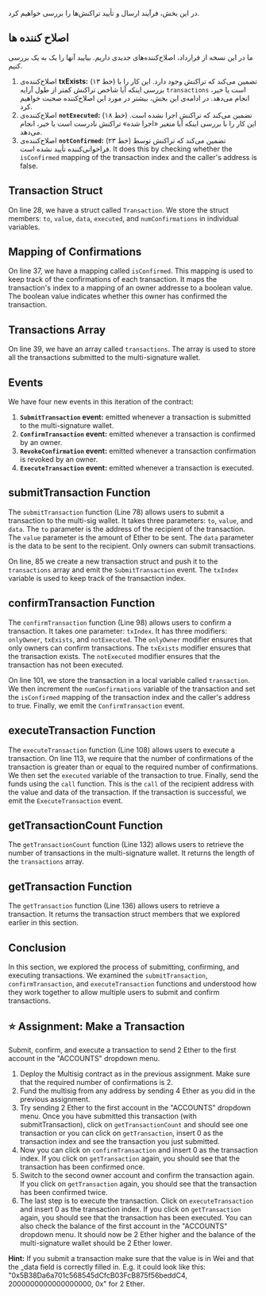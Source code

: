 در این بخش، فرآیند ارسال و تأیید تراکنش‌ها را بررسی خواهیم کرد.

## اصلاح کننده ها

ما در این نسخه از قرارداد، اصلاح‌کننده‌های جدیدی داریم. بیایید آنها را یک به یک بررسی کنیم.

1. اصلاح‌کننده‌ی **txExists:** (خط ۱۳) تضمین می‌کند که تراکنش وجود دارد. این کار را با بررسی اینکه آیا شاخص تراکنش کمتر از طول آرایه `transactions` است یا خیر، انجام می‌دهد. در ادامه‌ی این بخش، بیشتر در مورد این اصلاح‌کننده صحبت خواهیم کرد.
2. اصلاح‌کننده‌ی **`notExecuted`:** (خط ۱۸) تضمین می‌کند که تراکنش اجرا نشده است. این کار را با بررسی اینکه آیا متغیر «اجرا شده» تراکنش نادرست است یا خیر، انجام می‌دهد.
3. اصلاح‌کننده‌ی **`notConfirmed`:** (خط ۲۳) تضمین می‌کند که تراکنش توسط فراخوانی‌کننده تأیید نشده است. It does this by checking whether the `isConfirmed` mapping of the transaction index and the caller's address is false.

## Transaction Struct

On line 28, we have a struct called `Transaction`. We store the struct members: `to`, `value`, `data`, `executed`, and `numConfirmations` in individual variables.

## Mapping of Confirmations

On line 37, we have a mapping called `isConfirmed`. This mapping is used to keep track of the confirmations of each transaction. It maps the transaction's index to a mapping of an owner addresse to a boolean value. The boolean value indicates whether this owner has confirmed the transaction.

## Transactions Array

On line 39, we have an array called `transactions`. The array is used to store all the transactions submitted to the multi-signature wallet.

## Events

We have four new events in this iteration of the contract:

1. **`SubmitTransaction` event:** emitted whenever a transaction is submitted to the multi-signature wallet.
2. **`ConfirmTransaction` event:** emitted whenever a transaction is confirmed by an owner.
3. **`RevokeConfirmation` event:** emitted whenever a transaction confirmation is revoked by an owner.
4. **`ExecuteTransaction` event:** emitted whenever a transaction is executed.

## submitTransaction Function

The `submitTransaction` function (Line 78) allows users to submit a transaction to the multi-sig wallet. It takes three parameters: `to`, `value`, and `data`. The `to` parameter is the address of the recipient of the transaction. The `value` parameter is the amount of Ether to be sent. The `data` parameter is the data to be sent to the recipient. Only owners can submit transactions.

On line, 85 we create a new transaction struct and push it to the `transactions` array and emit the `SubmitTransaction` event. The `txIndex` variable is used to keep track of the transaction index.

## confirmTransaction Function

The `confirmTransaction` function (Line 98) allows users to confirm a transaction. It takes one parameter: `txIndex`.
It has three modifiers: `onlyOwner`, `txExists`, and `notExecuted`. The `onlyOwner` modifier ensures that only owners can confirm transactions. The `txExists` modifier ensures that the transaction exists. The `notExecuted` modifier ensures that the transaction has not been executed.

On line 101, we store the transaction in a local variable called `transaction`. We then increment the `numConfirmations` variable of the transaction and set the `isConfirmed` mapping of the transaction index and the caller's address to true. Finally, we emit the `ConfirmTransaction` event.

## executeTransaction Function

The `executeTransaction` function (Line 108) allows users to execute a transaction. On line 113, we require that the number of confirmations of the transaction is greater than or equal to the required number of confirmations. We then set the `executed` variable of the transaction to true. Finally, send the funds using the `call` function.  This is the `call` of the recipient address with the value and data of the transaction. If the transaction is successful, we emit the `ExecuteTransaction` event.

## getTransactionCount Function

The `getTransactionCount` function (Line 132) allows users to retrieve the number of transactions in the multi-signature wallet. It returns the length of the `transactions` array.

## getTransaction Function

The `getTransaction` function (Line 136) allows users to retrieve a transaction. It returns the transaction struct members that we explored earlier in this section.

## Conclusion

In this section, we explored the process of submitting, confirming, and executing transactions. We examined the `submitTransaction`, `confirmTransaction`, and `executeTransaction` functions and understood how they work together to allow multiple users to submit and confirm transactions.

## ⭐️ Assignment: Make a Transaction

Submit, confirm, and execute a transaction to send 2 Ether to the first account in the "ACCOUNTS" dropdown menu.

1. Deploy the Multisig contract as in the previous assignment. Make sure that the required number of confirmations is 2.
2. Fund the multisig from any address by sending 4 Ether as you did in the previous assignment.
3. Try sending 2 Ether to the first account in the "ACCOUNTS" dropdown menu.  Once you have submitted this transaction (with submitTransaction), click on `getTransactionCount` and should see one transaction or you can click on `getTransaction`, insert 0 as the transaction index and see the transaction you just submitted.
4. Now you can click on `confirmTransaction` and insert 0 as the transaction index. If you click on `getTransaction` again, you should see that the transaction has been confirmed once.
5. Switch to the second owner account and confirm the transaction again. If you click on `getTransaction` again, you should see that the transaction has been confirmed twice.
6. The last step is to execute the transaction. Click on `executeTransaction` and insert 0 as the transaction index. If you click on `getTransaction` again, you should see that the transaction has been executed. You can also check the balance of the first account in the "ACCOUNTS" dropdown menu. It should now be 2 Ether higher and the balance of the multi-signature wallet should be 2 Ether lower.

**Hint:**
If you submit a transaction make sure that the value is in Wei and that the _data field is correctly filled in. E.g. it could look like this: "0x5B38Da6a701c568545dCfcB03FcB875f56beddC4, 2000000000000000000, 0x" for 2 Ether.